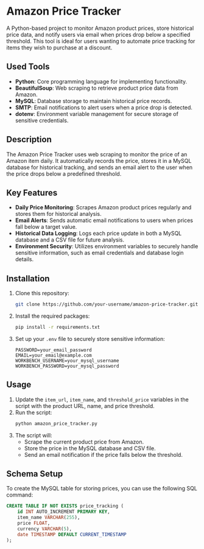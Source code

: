 # Amazon Price Tracker

A Python-based project to monitor Amazon product prices, store historical price data, and notify users via email when prices drop below a specified threshold. This tool is ideal for users wanting to automate price tracking for items they wish to purchase at a discount.

## Used Tools
- **Python**: Core programming language for implementing functionality.
- **BeautifulSoup**: Web scraping to retrieve product price data from Amazon.
- **MySQL**: Database storage to maintain historical price records.
- **SMTP**: Email notifications to alert users when a price drop is detected.
- **dotenv**: Environment variable management for secure storage of sensitive credentials.

## Description
The Amazon Price Tracker uses web scraping to monitor the price of an Amazon item daily. It automatically records the price, stores it in a MySQL database for historical tracking, and sends an email alert to the user when the price drops below a predefined threshold.

## Key Features
- **Daily Price Monitoring**: Scrapes Amazon product prices regularly and stores them for historical analysis.
- **Email Alerts**: Sends automatic email notifications to users when prices fall below a target value.
- **Historical Data Logging**: Logs each price update in both a MySQL database and a CSV file for future analysis.
- **Environment Security**: Utilizes environment variables to securely handle sensitive information, such as email credentials and database login details.

## Installation

1. Clone this repository:
    ```bash
    git clone https://github.com/your-username/amazon-price-tracker.git
    ```
2. Install the required packages:
    ```bash
    pip install -r requirements.txt
    ```
3. Set up your `.env` file to securely store sensitive information:
    ```plaintext
    PASSWORD=your_email_password
    EMAIL=your_email@example.com
    WORKBENCH_USERNAME=your_mysql_username
    WORKBENCH_PASSWORD=your_mysql_password
    ```

## Usage

1. Update the `item_url`, `item_name`, and `threshold_price` variables in the script with the product URL, name, and price threshold.
2. Run the script:
    ```bash
    python amazon_price_tracker.py
    ```
3. The script will:
   - Scrape the current product price from Amazon.
   - Store the price in the MySQL database and CSV file.
   - Send an email notification if the price falls below the threshold.

## Schema Setup
To create the MySQL table for storing prices, you can use the following SQL command:
```sql
CREATE TABLE IF NOT EXISTS price_tracking (
    id INT AUTO_INCREMENT PRIMARY KEY,
    item_name VARCHAR(255),
    price FLOAT,
    currency VARCHAR(5),
    date TIMESTAMP DEFAULT CURRENT_TIMESTAMP
);
